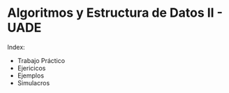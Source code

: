 # Algoritmos y Estructura de Datos II - UADE
Index:
- Trabajo Práctico
- Ejericicos
- Ejemplos
- Simulacros

